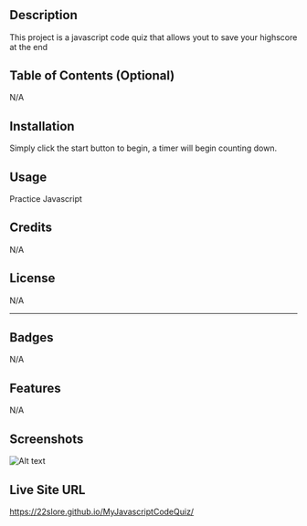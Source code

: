 # <My Javascript Code Quiz>

## Description

This project is a javascript code quiz that allows yout to save your highscore at the end

## Table of Contents (Optional)

N/A

## Installation

Simply click the start button to begin, a timer will begin counting down.

## Usage

Practice Javascript
  
## Credits

N/A
  
## License

N/A
  
---


## Badges

N/A

## Features
N/A

## Screenshots
![Alt text]("C:\Users\Spenc\Desktop\SNIPP4.JPG" "Optional title")


## Live Site URL
https://22slore.github.io/MyJavascriptCodeQuiz/
